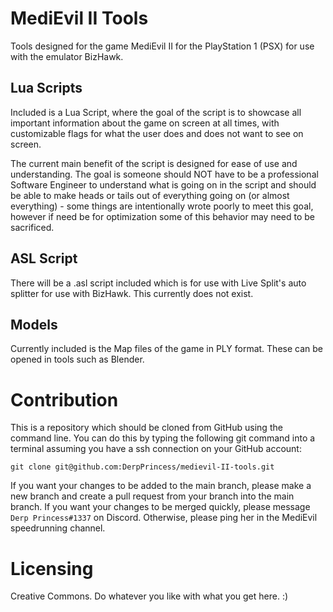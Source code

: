 # MediEvil II Tools
Tools designed for the game MediEvil II for the PlayStation 1 (PSX) for use with the emulator BizHawk. 

## Lua Scripts
Included is a Lua Script, where the goal of the script is to showcase all important information about the game on screen at all times, with customizable flags for what the user does and does not want to see on screen.

The current main benefit of the script is designed for ease of use and understanding. The goal is someone should NOT have to be a professional Software Engineer to understand what is going on in the script and should be able to make heads or tails out of everything going on (or almost everything) - some things are intentionally wrote poorly to meet this goal, however if need be for optimization some of this behavior may need to be sacrificed.

## ASL Script
There will be a .asl script included which is for use with Live Split's auto splitter for use with BizHawk. This currently does not exist.

## Models
Currently included is the Map files of the game in PLY format. These can be opened in tools such as Blender.

# Contribution
This is a repository which should be cloned from GitHub using the command line. You can do this by typing the following git command into a terminal assuming you have a ssh connection on your GitHub account:

```
git clone git@github.com:DerpPrincess/medievil-II-tools.git
```

If you want your changes to be added to the main branch, please make a new branch and create a pull request from your branch into the main branch. If you want your changes to be merged quickly, please message `Derp Princess#1337` on Discord. Otherwise, please ping her in the MediEvil speedrunning channel. 

# Licensing
Creative Commons. Do whatever you like with what you get here. :) 
